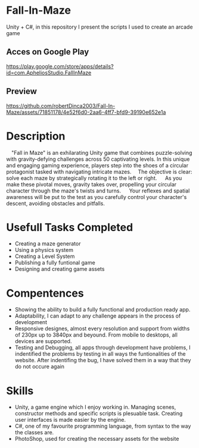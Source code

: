 # Fall-In-Maze
Unity + C#, in this repository I present the scripts I used to create an arcade game

## Acces on Google Play
https://play.google.com/store/apps/details?id=com.ApheliosStudio.FallInMaze

## Preview
https://github.com/robertDinca2003/Fall-In-Maze/assets/71851178/4e52f6d0-2aa6-4ff7-bfd9-39190e652e1a

# Description
 "Fall in Maze" is an exhilarating Unity game that combines puzzle-solving with gravity-defying challenges across 50 captivating levels. In this unique and engaging gaming experience, players step into the shoes of a circular protagonist tasked with navigating intricate mazes.
 The objective is clear: solve each maze by strategically rotating it to the left or right.
  As you make these pivotal moves, gravity takes over, propelling your circular character through the maze's twists and turns.
  Your reflexes and spatial awareness will be put to the test as you carefully control your character's descent, avoiding obstacles and pitfalls.

# Usefull Tasks Completed
- Creating a maze generator
- Using a physics system
- Creating a Level System
- Publishing a fully funtional game
- Designing and creating game assets

# Compentences
-  Showing the ability to build a fully functional and production ready app.
-  Adaptability, I can adapt to any challenge appears in the process of development
-  Responsive designes, almost every resolution and support from widths of 230px up to 3840px and beyound. From mobile to desktops, all devices are supported.
-  Testing and Debugging, all apps through development have problems, I indentified the problems by testing in all ways the funtionalities of the website. After indentifing the bug, I have solved them in a way that they do not occure again

# Skills
-  Unity, a game engine which I enjoy working in. Managing scenes, constructor methods and specific scripts is plesuable task. Creating user interfaces is made easier by the engine.
-  C#, one of my favourite programming language, from syntax to the way the classes are.
-  PhotoShop, used for creating the necessary assets for the website
